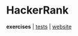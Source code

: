 # HackerRank

**exercises** | [tests](../../../../../../test/scala/com/martinbrosenberg/exercises/hackerrank) | [website](https://www.hackerrank.com/)
